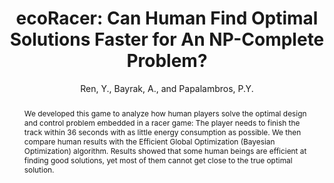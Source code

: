 ---
layout: project
shorttitle: "ecoRacer: Can Human Find Optimal Solutions Faster for An NP-Complete Problem?"
title:  "ecoRacer: Can Human Find Optimal Solutions Faster for An NP-Complete Problem?"
author: Ren, Y., Bayrak, A., and Papalambros, P.Y.
authorlink:
categories: project-crowdsourcing
publishdate: 2015
image: _images/ecoracer/image.png
summaryimg: _images/ecoracer/summaryimg.png
imgcaption: "Game performance by human players (left) and the Efficient Global Optimization algorithm (right)"
abstract: "We developed this game to analyze how human players solve
the optimal design and control problem embedded in a racer game: The player needs to finish
the track within 36 seconds with as little energy consumption as possible. We then compare human results
with the Efficient Global Optimization (Bayesian Optimization) algorithm. Results showed that some human
beings are efficient at finding good solutions, yet most of them cannot get close to the true optimal solution."
link: ecoracer.herokuapp.com
paper: _papers/jmd2016ecoracer.pdf
---
